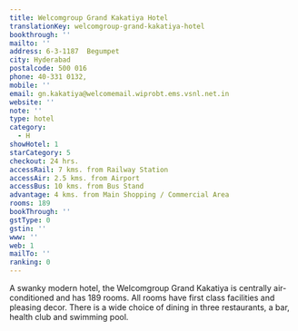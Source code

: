 ```yaml
---
title: Welcomgroup Grand Kakatiya Hotel
translationKey: welcomgroup-grand-kakatiya-hotel
bookthrough: ''
mailto: ''
address: 6-3-1187  Begumpet
city: Hyderabad
postalcode: 500 016
phone: 40-331 0132,
mobile: ''
email: gn.kakatiya@welcomemail.wiprobt.ems.vsnl.net.in
website: ''
note: ''
type: hotel
category:
  - H
showHotel: 1
starCategory: 5
checkout: 24 hrs.
accessRail: 7 kms. from Railway Station
accessAir: 2.5 kms. from Airport
accessBus: 10 kms. from Bus Stand
advantage: 4 kms. from Main Shopping / Commercial Area
rooms: 189
bookThrough: ''
gstType: 0
gstin: ''
www: ''
web: 1
mailTo: ''
ranking: 0
---
```







A swanky modern hotel, the Welcomgroup Grand Kakatiya is centrally air-conditioned and has 189 rooms. All rooms have first class facilities and pleasing decor. There is a wide choice of dining in three restaurants, a bar, health club and swimming pool.